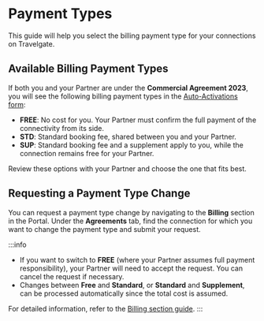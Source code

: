 ﻿---
sidebar_position: 2
---

# Payment Types

This guide will help you select the billing payment type for your connections on Travelgate.

## Available Billing Payment Types

If both you and your Partner are under the **Commercial Agreement 2023**, you will see the following billing payment types in the [Auto-Activations form](/kb/connections/my-connections/guick-guide-to-auto-activations/):

- **FREE**: No cost for you. Your Partner must confirm the full payment of the connectivity from its side.
- **STD**: Standard booking fee, shared between you and your Partner.
- **SUP**: Standard booking fee and a supplement apply to you, while the connection remains free for your Partner.

Review these options with your Partner and choose the one that fits best.

## Requesting a Payment Type Change

You can request a payment type change by navigating to the **Billing** section in the Portal. Under the **Agreements** tab, find the connection for which you want to change the payment type and submit your request.

:::info
- If you want to switch to **FREE** (where your Partner assumes full payment responsibility), your Partner will need to accept the request. You can cancel the request if necessary.
- Changes between **Free** and **Standard**, or **Standard** and **Supplement**, can be processed automatically since the total cost is assumed.

For detailed information, refer to the [Billing section guide](https://www.travelgate.com/kbase/account-settings/billing).
:::